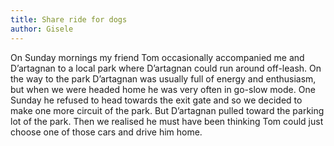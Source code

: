 ```yaml
---
title: Share ride for dogs
author: Gisele
---
```


On Sunday mornings my friend Tom occasionally accompanied me and D’artagnan to a local park where D’artagnan could run around off-leash. On the way to the park D’artagnan was usually full of energy and enthusiasm, but when we were headed home he was very often in go-slow mode. One Sunday he refused to head towards the exit gate and so we decided to make one more circuit of the park. But D’artagnan pulled toward the parking lot of the park. Then we realised he must have been thinking Tom could just choose one of those cars and drive him home.
